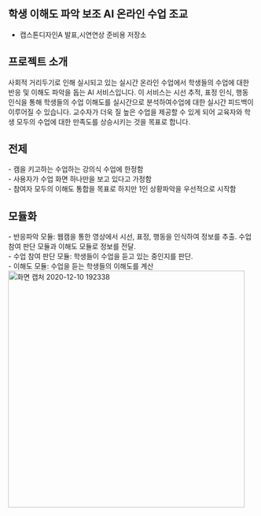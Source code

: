 ## 학생 이해도 파악 보조 AI 온라인 수업 조교

- 캡스톤디자인A 발표,시연연상 준비용 저장소

<h2>프로젝트 소개</h2>
사회적 거리두기로 인해 실시되고 있는 실시간 온라인 수업에서 학생들의 수업에 대한 반응 및 이해도 파악을 돕는 AI 서비스입니다.
이 서비스는 시선 추적, 표정 인식, 행동 인식을 통해 학생들의 수업 이해도를 실시간으로 분석하여수업에 대한 실시간 피드백이 이루어질 수 있습니다. 
교수자가 더욱 질 높은 수업을 제공할 수 있게 되어 교육자와 학생 모두의 수업에 대한 만족도를 상승시키는 것을 목표로 합니다.

<h2>전제</h2>
- 캠을 키고하는 수업하는 강의식 수업에 한정함<br>
- 사용자가 수업 화면 하나만을 보고 있다고 가정함<br>
- 참여자 모두의 이해도 통합을 목표로 하지만 1인 상황파악을 우선적으로 시작함<br>

<h2>모듈화</h2>
- 반응파악 모듈: 웹캠을 통한 영상에서 시선, 표정, 행동을 인식하여 정보를 추출. 수업 참여 판단 모듈과 이해도 모듈로 정보를 전달.<br>
- 수업 참여 판단 모듈: 학생들이 수업을 듣고 있는 중인지를 판단.<br>
- 이해도 모듈: 수업을 듣는 학생들의 이해도를 계산<br>
<div>
  <img width="481" alt="화면 캡처 2020-12-10 192338" src="https://user-images.githubusercontent.com/63234878/101759671-3ab59080-3b1d-11eb-8b00-f3dcfca10b66.png">
</div>
